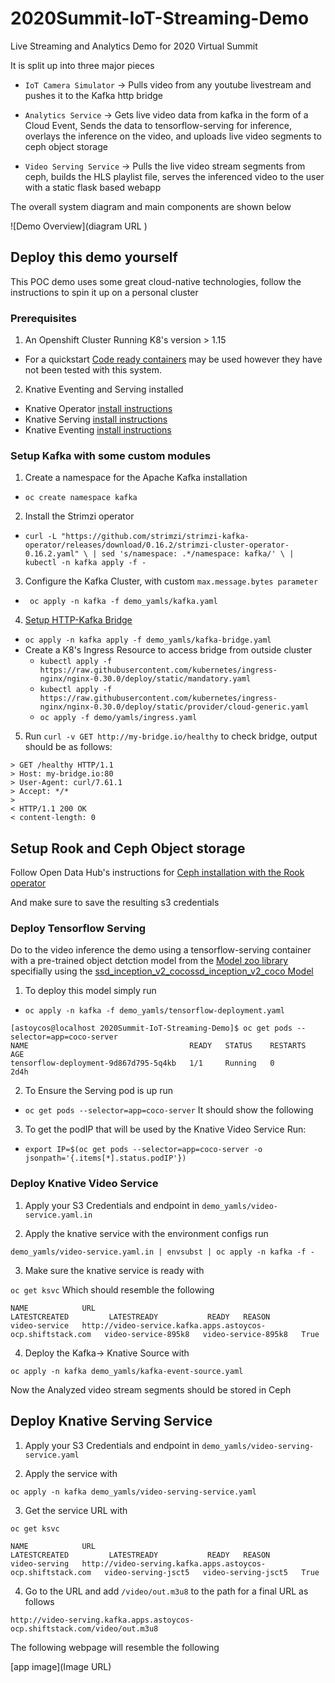 # 2020Summit-IoT-Streaming-Demo
Live Streaming and Analytics Demo for 2020 Virtual Summit 

It is split up into three major pieces 

- `IoT Camera Simulator` -> Pulls video from any youtube livestream and pushes it to the Kafka http bridge 

- `Analytics Service` -> Gets live video data from kafka in the form of a Cloud Event, Sends the data to tensorflow-serving for inference, overlays the inference on the video, and uploads live video segments to ceph object storage 

- `Video Serving Service` -> Pulls the live video stream segments from ceph, builds the HLS playlist file, serves the inferenced video to the user with a static flask based webapp

The overall system diagram and main components are shown below

![Demo Overview](diagram URL )

## Deploy this demo yourself 

This POC demo uses some great cloud-native technologies, follow the instructions to spin it up on a personal cluster 

### Prerequisites 

1. An Openshift Cluster Running K8's version > 1.15 
- For a quickstart [Code ready containers](https://developers.redhat.com/products/codeready-containers/overview) may be used however they have not been tested with this system. 

2. Knative Eventing and Serving installed 
- Knative Operator [install instructions](https://docs.openshift.com/container-platform/4.3/serverless/installing_serverless/installing-openshift-serverless.html) 
- Knative Serving [install instructions](https://docs.openshift.com/container-platform/4.3/serverless/installing_serverless/installing-knative-serving.html)
- Knative Eventing [install instructions](https://knative.dev/docs/eventing/getting-started/#installing-knative-eventing)

### Setup Kafka with some custom modules 

1. Create a namespace for the Apache Kafka installation 
-  `oc create namespace kafka `

2. Install the Strimzi operator 
-  `curl -L "https://github.com/strimzi/strimzi-kafka-operator/releases/download/0.16.2/strimzi-cluster-operator-0.16.2.yaml" \
  | sed 's/namespace: .*/namespace: kafka/' \
  | kubectl -n kafka apply -f -`

3. Configure the Kafka Cluster, with custom `max.message.bytes parameter` 
- ` oc apply -n kafka -f demo_yamls/kafka.yaml`

4. [Setup HTTP-Kafka Bridge](https://strimzi.io/2019/11/05/exposing-http-bridge.html) 
- `oc apply -n kafka apply -f demo_yamls/kafka-bridge.yaml` 
- Create a K8's Ingress Resource to access bridge from outside cluster
    - `kubectl apply -f https://raw.githubusercontent.com/kubernetes/ingress-nginx/nginx-0.30.0/deploy/static/mandatory.yaml`
    - `kubectl apply -f https://raw.githubusercontent.com/kubernetes/ingress-nginx/nginx-0.30.0/deploy/static/provider/cloud-generic.yaml`
    - `oc apply -f demo/yamls/ingress.yaml`

5. Run `curl -v GET http://my-bridge.io/healthy` to check bridge, output should be as follows: 
```
> GET /healthy HTTP/1.1
> Host: my-bridge.io:80
> User-Agent: curl/7.61.1
> Accept: */*
> 
< HTTP/1.1 200 OK
< content-length: 0
```

## Setup Rook and Ceph Object storage 

Follow Open Data Hub's instructions for [Ceph installation with the Rook operator](https://opendatahub.io/docs/administration/advanced-installation/object-storage.html)

And make sure to save the resulting s3 credentials 

### Deploy Tensorflow Serving

Do to the video inference the demo using a tensorflow-serving container with a pre-trained object detction model from the [Model zoo library](https://github.com/tensorflow/models/blob/master/research/object_detection/g3doc/detection_model_zoo.md) specifially using the [ssd_inception_v2_cocossd_inception_v2_coco Model](http://download.tensorflow.org/models/object_detection/ssd_inception_v2_coco_2018_01_28.tar.gz) 

1. To deploy this model simply run 
- `oc apply -n kafka -f demo_yamls/tensorflow-deployment.yaml`
```
[astoycos@localhost 2020Summit-IoT-Streaming-Demo]$ oc get pods --selector=app=coco-server
NAME                                    READY   STATUS    RESTARTS   AGE
tensorflow-deployment-9d867d795-5q4kb   1/1     Running   0          2d4h
```

2. To Ensure the Serving pod is up run 
- `oc get pods --selector=app=coco-server` It should show the following 


3. To get the podIP that will be used by the Knative Video Service Run: 
- `export IP=$(oc get pods --selector=app=coco-server -o jsonpath='{.items[*].status.podIP'})`

### Deploy Knative Video Service  

1. Apply your S3 Credentials and endpoint in `demo_yamls/video-service.yaml.in` 

2. Apply the knative service with the environment configs run 

`demo_yamls/video-service.yaml.in | envsubst | oc apply -n kafka -f -`

3. Make sure the knative service is ready with 

`oc get ksvc` Which should resemble the following 

```
NAME            URL                                                           LATESTCREATED         LATESTREADY           READY   REASON
video-service   http://video-service.kafka.apps.astoycos-ocp.shiftstack.com   video-service-895k8   video-service-895k8   True    
```
4. Deploy the Kafka-> Knative Source with 

`oc apply -n kafka demo_yamls/kafka-event-source.yaml`

Now the Analyzed video stream segments should be stored in Ceph

## Deploy Knative Serving Service 

1. Apply your S3 Credentials and endpoint in `demo_yamls/video-serving-service.yaml` 

2. Apply the service with 

`oc apply -n kafka demo_yamls/video-serving-service.yaml`

3. Get the service URL with 

`oc get ksvc` 

```
NAME            URL                                                           LATESTCREATED         LATESTREADY           READY   REASON
video-serving   http://video-serving.kafka.apps.astoycos-ocp.shiftstack.com   video-serving-jsct5   video-serving-jsct5   True    
```
4. Go to the URL and add `/video/out.m3u8` to the path for a final URL as follows 

`http://video-serving.kafka.apps.astoycos-ocp.shiftstack.com/video/out.m3u8`

The following webpage will resemble the following 

[app image](Image URL)
